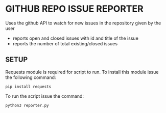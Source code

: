# GITHUB REPO ISSUE REPORTER
Uses the github API to watch for new issues in the repository given by the user

- reports open and closed issues with id and title of the issue
- reports the number of total existing/closed issues

## SETUP
Requests module is required for script to run. To install this module issue the following command:

    pip install requests

To run the script issue the command:

    python3 reporter.py

